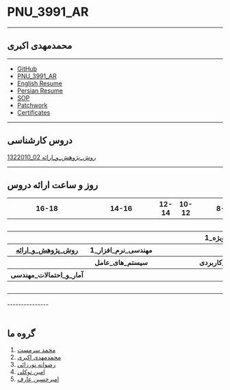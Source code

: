# PNU_3991_AR
---------
## محمدمهدی اکبری
 
---
- [GitHub](https://github.com/crzboy)
- [PNU_3991_AR](https://crzboy.github.io/PNU_3991_AR/)
- [English Resume](https://crzboy.github.io/Resume/)
- [Persian Resume](https://crzboy.github.io/Resume/Mohamad%20Mahid%20Akbari-fa%20resume.html/Mohamad%20Mahid%20Akbari-fa%20resume.html)
- [SOP](https://crzboy.github.io/SOP/)
- [Patchwork](https://github.com/crzboy/patchwork)
- [Certificates](https://crzboy.github.io/Certificates/)


------------------

## دروس کارشناسی
[1322010_02  روش_پژوهش_و_ارائه	](https://github.com/AliRazavi-edu/PNU_3991/tree/master/_BSc/ResearchAndPresentationMethods/1322010_02)

----------------

## روز و ساعت ارائه دروس

<table style="width:100%">
  <tr>
    <th >16-18</th>
    <th >14-16</th>
    <th >12-14</th>
    <th>10-12</th>
    <th>8-10</th>
    <th>روز</th>
  </tr>
  <tr>
    <th ></th>
    <th ></th>
    <th ></th>
    <th></th>
    <th></th>
    <th>شنبه</th>
  </tr>
   <tr>
    <th ></th>
    <th ></th>
    <th></th>
    <th></th>
    <th ><a> مباحث ویژه_1 </a></th>
    <th>یک شنبه</th>
  </tr>
 <tr>
    <th ><a  href="https://github.com/AliRazavi-edu/PNU_3991/tree/master/_BSc/ResearchAndPresentationMethods/1322010_02/
">روش_پژوهش_و_ارائه</a></th>
    <th ><a> مهندسی_نرم_افزار_1 </a></th></th>
    <th ></th>
    <th></th>
    <th ></th>   
    <th>دوشنبه</th>
  </tr>
   <tr>
    <th ></th>
    <th ><a> سیستم_های_عامل </a></th></th>
    <th></th>
    <th></th>
    <th ><a> جبرخطی_کاربردی </a></th></th>
    <th>سه شنبه</th>
  </tr>
   <tr>
    <th ><a> آمار_و_احتمالات_مهندسی </a></th></th>
    <th ></th>
    <th></th>
    <th></th>
     <th ></th>
    <th>چهارشنبه</th>
  </tr>
   <tr>
    <th ></th>
     <th ></th>
     <th ></th>
     <th></th>
    <th></th>
    <th>پنج شنبه</th>
  </tr>
</table>
---------------
<br>
<br>

## گروه ما
   1. [محمد سرمست]()
    <br>
   2. [محمدمهدی اکبری](https://crzboy.github.io/PNU_3991_AR/) 
    <br>
   3. [رضوانه نورزائی](https://github.com/rezvaneh77/PNU_3991_ARR/)
    <br>
   4. [امین توکلی](https://amin-tavakoli.github.io/tavakoli_amin.github.io/)
    <br>
   5. [امیرحسین عارف]()
    <br>
